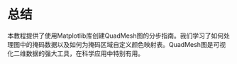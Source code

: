 # 总结

本教程提供了使用Matplotlib库创建QuadMesh图的分步指南。我们学习了如何处理图中的掩码数据以及如何为掩码区域自定义颜色映射表。QuadMesh图是可视化二维数据的强大工具，在科学应用中特别有用。
